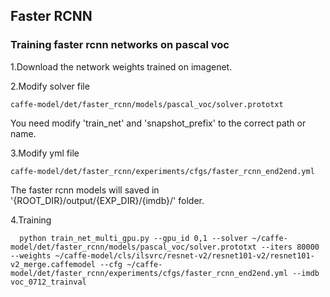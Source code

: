 ## Faster RCNN
### Training faster rcnn networks on pascal voc

1.Download the network weights trained on imagenet.

2.Modify solver file
  ```
  caffe-model/det/faster_rcnn/models/pascal_voc/solver.prototxt
  ```
  You need modify 'train_net' and 'snapshot_prefix' to the correct path or name.
  
  
3.Modify yml file
  ```
  caffe-model/det/faster_rcnn/experiments/cfgs/faster_rcnn_end2end.yml
  ```
  The faster rcnn models will saved in '{ROOT_DIR}/output/{EXP_DIR}/{imdb}/' folder.


4.Training
  ```
    python train_net_multi_gpu.py --gpu_id 0,1 --solver ~/caffe-model/det/faster_rcnn/models/pascal_voc/solver.prototxt --iters 80000 --weights ~/caffe-model/cls/ilsvrc/resnet-v2/resnet101-v2/resnet101-v2_merge.caffemodel --cfg ~/caffe-model/det/faster_rcnn/experiments/cfgs/faster_rcnn_end2end.yml --imdb voc_0712_trainval
  ```
